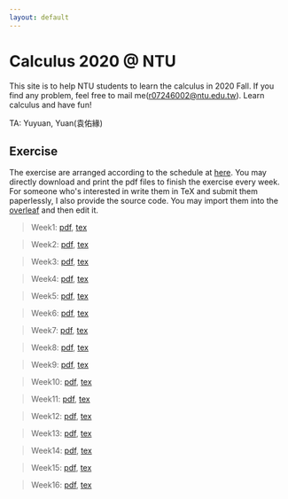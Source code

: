 ```yaml
---
layout: default
---
```


# Calculus 2020 @ NTU

This site is to help NTU students to learn the calculus in 2020 Fall.
If you find any problem, feel free to mail me(r07246002@ntu.edu.tw).
Learn calculus and have fun!

TA: Yuyuan, Yuan(袁佑緣)


## Exercise

The exercise are arranged according to the schedule at [here](http://www.math.ntu.edu.tw/~calc/cp_n_34461.html).
You may directly download and print the pdf files to finish the exercise every week.
For someone who's interested in write them in TeX and submit them paperlessly, I also provide the source code.
You may import them into the [overleaf](https://www.overleaf.com/) and then edit it.

> Week1: [pdf](./exercise/week1.pdf), [tex](./exercise/week1.tex)

> Week2: [pdf](./exercise/week2.pdf), [tex](./exercise/week2.tex)

> Week3: [pdf](./exercise/week3.pdf), [tex](./exercise/week3.tex)

> Week4: [pdf](./exercise/week4.pdf), [tex](./exercise/week4.tex)

> Week5: [pdf](./exercise/week5.pdf), [tex](./exercise/week5.tex)

> Week6: [pdf](./exercise/week6.pdf), [tex](./exercise/week6.tex)

> Week7: [pdf](./exercise/week7.pdf), [tex](./exercise/week7.tex)

> Week8: [pdf](./exercise/week8.pdf), [tex](./exercise/week8.tex)

> Week9: [pdf](./exercise/week9.pdf), [tex](./exercise/week9.tex)

> Week10: [pdf](./exercise/week10.pdf), [tex](./exercise/week10.tex)

> Week11: [pdf](./exercise/week11.pdf), [tex](./exercise/week11.tex)

> Week12: [pdf](./exercise/week12.pdf), [tex](./exercise/week12.tex)

> Week13: [pdf](./exercise/week13.pdf), [tex](./exercise/week13.tex)

> Week14: [pdf](./exercise/week14.pdf), [tex](./exercise/week14.tex)

> Week15: [pdf](./exercise/week15.pdf), [tex](./exercise/week15.tex)

> Week16: [pdf](./exercise/week16.pdf), [tex](./exercise/week16.tex)
